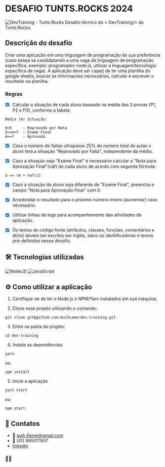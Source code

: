 # DESAFIO TUNTS.ROCKS 2024

![DevTraining - Tunts.Rocks](https://lh7-us.googleusercontent.com/QAkXMkvZcBGO7XCDrhwizsBS6hibO4gf57E03S5a9C5Eeivlb3gbVlBcLiDa2I-5wuvfInFqMWGTp3w0c1nHEJe-2jzrvDG3rSRmYiuclQ079DQUK9GBvPs0ziJPmrz9RigFFYipsRKwQV5D3JqdjlU)
Desafio técnico do < DevTraining/> da Tunts.Rocks.

## Descrição do desafio

Criar uma aplicação em uma linguagem de programação de sua preferência (caso esteja se  candidatando a uma vaga de linguagem de programação específica, exemplo: programador  node.js, utilizar a linguagem/tecnologia específica da vaga). A aplicação deve ser capaz de ler  uma planilha do google sheets, buscar as informações necessárias, calcular e escrever o  resultado na planilha.

### Regras

- [x] Calcular a situação de cada aluno baseado na média das 3 provas (P1, P2 e P3), conforme a  tabela:
```
Média (m) Situação:

m<5     - Reprovado por Nota
5<=m<7  - Exame Final
m>=7    - Aprovado
```

- [x] Caso o número de faltas ultrapasse 25% do número total de aulas o aluno terá a situação  "Reprovado por Falta", independente da média.

- [x] Caso a situação seja "Exame Final" é necessário calcular a "Nota para Aprovação Final"(naf) de  cada aluno de acordo com seguinte fórmula:
```
5 <= (m + naf)/2
```
- [x] Caso a situação do aluno seja diferente de "Exame Final", preencha o campo "Nota para  Aprovação Final" com 0.

- [x] Arredondar o resultado para o próximo número inteiro (aumentar) caso necessário.

- [x] Utilizar linhas de logs para acompanhamento das atividades da aplicação.

- [x] Os textos do código fonte (atributos, classes, funções, comentários e afins) devem ser escritos  em inglês, salvo os identificadores e textos pré-definidos nesse desafio.

## 🛠 Tecnologias utilizadas
  ![NodeJS](https://img.shields.io/badge/node.js-6DA55F?style=for-the-badge&logo=node.js&logoColor=white)
  ![JavaScript](https://img.shields.io/badge/javascript-%23323330.svg?style=for-the-badge&logo=javascript&logoColor=%23F7DF1E)

## ⚙ Como utilizar a aplicação

  1. Certifique-se de ter o Node.js e NPM/Yarn instalados em sua máquina;

  2. Clone esse projeto utilizando o comando:
  ```
  git clone git@github.com:GuihLeme/dev-training.git
  ```
  3. Entre na pasta do projeto:
  ```
  cd dev-training
  ```
  4. Instale as dependências:
  ```
  yarn
  ```
  ou
  ```
  npm install
  ```
  5. Inicie a aplicação
  ```
  yarn start
  ```
  ou
  ```
  npm start
  ```

## 📱 Contatos
  - 📧 guih.fleme@gmail.com
  - 📱 (41) 995017907
  - [linkedin](https://www.linkedin.com/in/guihleme/)

  ### ✌🏻
